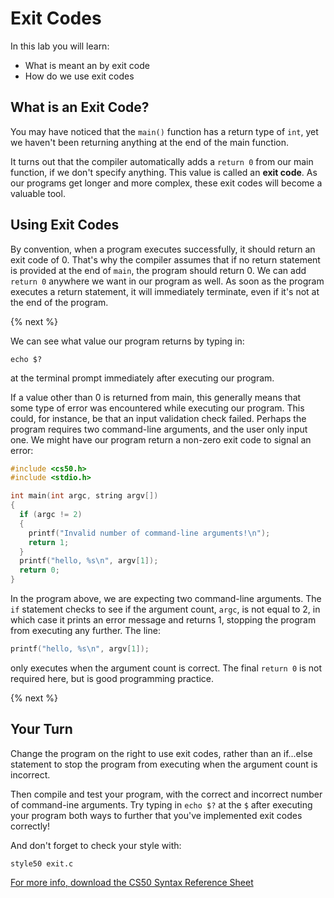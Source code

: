 # Exit Codes

In this lab you will learn:

- What is meant an by exit code
- How do we use exit codes

## What is an Exit Code?

You may have noticed that the `main()` function has a return type of `int`, yet we haven't been returning anything at the end of the main function.

It turns out that the compiler automatically adds a `return 0` from our main function, if we don't specify anything. This value is called an **exit code**. As our programs get longer and more complex, these exit codes will become a valuable tool.

## Using Exit Codes

By convention, when a program executes successfully, it should return an exit code of 0. That's why the compiler assumes that if no return statement is provided at the end of `main`, the program should return 0. We can add `return 0` anywhere we want in our program as well. As soon as the program executes a return statement, it will immediately terminate, even if it's not at the end of the program.

{% next %}

We can see what value our program returns by typing in:

```
echo $?
```

at the terminal prompt immediately after executing our program.

If a value other than 0 is returned from main, this generally means that some type of error was encountered while executing our program. This could, for instance, be that an input validation check failed. Perhaps the program requires two command-line arguments, and the user only input one. We might have our program return a non-zero exit code to signal an error:

```c
#include <cs50.h>
#include <stdio.h>

int main(int argc, string argv[])
{
  if (argc != 2)
  {
    printf("Invalid number of command-line arguments!\n");
    return 1;
  }
  printf("hello, %s\n", argv[1]);
  return 0;
}
```

In the program above, we are expecting two command-line arguments. The `if` statement checks to see if the argument count, `argc`, is not equal to 2, in which case it prints an error message and returns 1, stopping the program from executing any further. The line:

```c
printf("hello, %s\n", argv[1]);
```

only executes when the argument count is correct. The final `return 0` is not required here, but is good programming practice.

{% next %}

## Your Turn

Change the program on the right to use exit codes, rather than an if...else statement to stop the program from executing when the argument count is incorrect.

Then compile and test your program, with the correct and incorrect number of command-ine arguments. Try typing in `echo $?` at the `$` after executing your program both ways to further that you've implemented exit codes correctly!

And don't forget to check your style with:

```
style50 exit.c
```

[For more info, download the CS50 Syntax Reference Sheet](https://ap.cs50.school/assets/pdfs/unit2/exit_codes.pdf)
